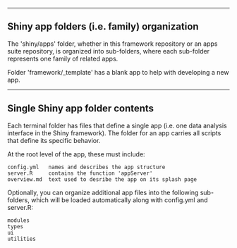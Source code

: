 
----------------------------------------------------------------
 Shiny app folders (i.e. family) organization
----------------------------------------------------------------

The 'shiny/apps' folder, whether in this framework repository
or an apps suite repository, is organized into sub-folders, where 
each sub-folder represents one family of related apps.

Folder 'framework/_template' has a blank app to help with developing
a new app.

----------------------------------------------------------------
 Single Shiny app folder contents
----------------------------------------------------------------

Each terminal folder has files that define a single app (i.e. one
data analysis interface in the Shiny framework). The folder for
an app carries all scripts that define its specific behavior.

At the root level of the app, these must include:

    config.yml   names and describes the app structure
    server.R     contains the function 'appServer'
    overview.md  text used to desribe the app on its splash page

Optionally, you can organize additional app files into the
following sub-folders, which will be loaded automatically along
with config.yml and server.R:

    modules
    types
    ui
    utilities 

